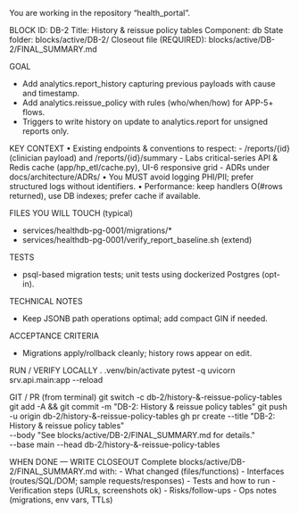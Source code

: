 You are working in the repository “health_portal”.

BLOCK
  ID: DB-2
  Title: History & reissue policy tables
  Component: db
  State folder: blocks/active/DB-2/
  Closeout file (REQUIRED): blocks/active/DB-2/FINAL_SUMMARY.md

GOAL
  - Add analytics.report_history capturing previous payloads with cause and timestamp.
  - Add analytics.reissue_policy with rules (who/when/how) for APP-5+ flows.
  - Triggers to write history on update to analytics.report for unsigned reports only.

KEY CONTEXT
  • Existing endpoints & conventions to respect:
    - /reports/{id} (clinician payload) and /reports/{id}/summary
    - Labs critical-series API & Redis cache (app/hp_etl/cache.py), UI-6 responsive grid
    - ADRs under docs/architecture/ADRs/
  • You MUST avoid logging PHI/PII; prefer structured logs without identifiers.
  • Performance: keep handlers O(#rows returned), use DB indexes; prefer cache if available.

FILES YOU WILL TOUCH (typical)
  - services/healthdb-pg-0001/migrations/*
  - services/healthdb-pg-0001/verify_report_baseline.sh (extend)

TESTS
  - psql-based migration tests; unit tests using dockerized Postgres (opt-in).

TECHNICAL NOTES
  - Keep JSONB path operations optimal; add compact GIN if needed.

ACCEPTANCE CRITERIA
  - Migrations apply/rollback cleanly; history rows appear on edit.

RUN / VERIFY LOCALLY
  . .venv/bin/activate
  pytest -q
  uvicorn srv.api.main:app --reload

GIT / PR (from terminal)
  git switch -c db-2/history-&-reissue-policy-tables
  git add -A && git commit -m "DB-2: History & reissue policy tables"
  git push -u origin db-2/history-&-reissue-policy-tables
  gh pr create --title "DB-2: History & reissue policy tables" \
               --body "See blocks/active/DB-2/FINAL_SUMMARY.md for details." \
               --base main --head db-2/history-&-reissue-policy-tables

WHEN DONE — WRITE CLOSEOUT
  Complete blocks/active/DB-2/FINAL_SUMMARY.md with:
    - What changed (files/functions)
    - Interfaces (routes/SQL/DOM; sample requests/responses)
    - Tests and how to run
    - Verification steps (URLs, screenshots ok)
    - Risks/follow-ups
    - Ops notes (migrations, env vars, TTLs)
